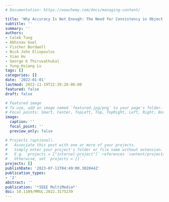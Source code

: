 ```yaml
---
# Documentation: https://wowchemy.com/docs/managing-content/

title: 'Why Accuracy Is Not Enough: The Need for Consistency in Object Detection'
subtitle: ''
summary: ''
authors:
- Caleb Tung
- Abhinav Goel
- Fischer Bordwell
- Nick John Eliopoulos
- Xiao Hu
- George K Thiruvathukal
- Yung-Hsiang Lu
tags: []
categories: []
date: '2022-01-01'
lastmod: 2022-11-19T22:39:28-06:00
featured: false
draft: false

# Featured image
# To use, add an image named `featured.jpg/png` to your page's folder.
# Focal points: Smart, Center, TopLeft, Top, TopRight, Left, Right, BottomLeft, Bottom, BottomRight.
image:
  caption: ''
  focal_point: ''
  preview_only: false

# Projects (optional).
#   Associate this post with one or more of your projects.
#   Simply enter your project's folder or file name without extension.
#   E.g. `projects = ["internal-project"]` references `content/project/deep-learning/index.md`.
#   Otherwise, set `projects = []`.
projects: []
publishDate: '2023-07-11T04:49:00.302044Z'
publication_types:
- '2'
abstract: ''
publication: '*IEEE MultiMedia*'
doi: 10.1109/MMUL.2022.3175239
---
```

